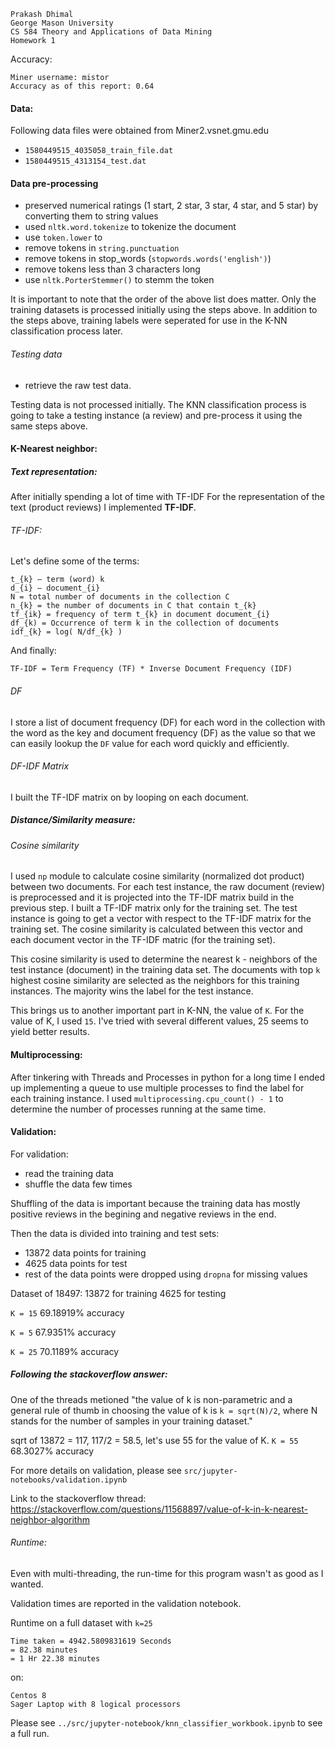 ```
Prakash Dhimal
George Mason University
CS 584 Theory and Applications of Data Mining
Homework 1
```

Accuracy:
```
Miner username: mistor
Accuracy as of this report: 0.64
```

#### Data:
Following data files were obtained from Miner2.vsnet.gmu.edu
  * `1580449515_4035058_train_file.dat`
  * `1580449515_4313154_test.dat`

#### Data pre-processing
  * preserved numerical ratings (1 start, 2 star, 3 star, 4 star, and 5 star) by converting them to string values
  * used `nltk.word.tokenize` to tokenize the document
  * use `token.lower` to
  * remove tokens in `string.punctuation`
  * remove tokens in stop_words (`stopwords.words('english')`)
  * remove tokens less than 3 characters long
  * use `nltk.PorterStemmer()` to stemm the token

It is important to note that the order of the above list does matter. Only the training datasets is processed initially using the steps above. In addition to the steps above, training labels were seperated for use in the K-NN classification process later. 

###### Testing data
   - retrieve the raw test data.

Testing data is not processed initially. The KNN classification process is going to take a testing instance (a review) and pre-process it using the same steps above. 

#### K-Nearest neighbor:

##### Text representation:

After initially spending a lot of time with TF-IDF
For the representation of the text (product reviews) I implemented **TF-IDF**.

###### TF-IDF:

Let's define some of the terms:
```
t_{k} — term (word) k
d_{i} — document_{i}
N = total number of documents in the collection C
n_{k} = the number of documents in C that contain t_{k}
tf_{ik} = frequency of term t_{k} in document document_{i}
df_{k) = Occurrence of term k in the collection of documents
idf_{k} = log( N/df_{k} )
```
And finally:
```
TF-IDF = Term Frequency (TF) * Inverse Document Frequency (IDF)
```

###### DF
I store a list of document frequency (DF) for each word in the collection with the word as the key and document frequency (DF) as the value so that we can easily lookup the `DF` value for each word quickly and efficiently.

###### DF-IDF Matrix
I built the TF-IDF matrix on by looping on each document. 

##### Distance/Similarity measure:
###### Cosine similarity
I used `np` module to calculate cosine similarity (normalized dot product) between two documents. For each test instance, the raw document (review) is preprocessed and it is projected into the TF-IDF matrix build in the previous step. I built a TF-IDF matrix only for the training set. The test instance is going to get a vector with respect to the TF-IDF matrix for the training set. The cosine similarity is calculated between this vector and each document vector in the TF-IDF matric (for the training set).

This cosine similarity is used to determine the nearest k - neighbors of the test instance (document) in the training data set. The documents with top `k` highest cosine similarity are selected as the neighbors for this training instances. The majority wins the label for the test instance.

This brings us to another important part in K-NN, the value of `K`.
For the value of K, I used `15`. I've tried with several different values, 25 seems to yield better results.

#### Multiprocessing:
After tinkering with Threads and Processes in python for a long time I ended up implementing a queue to use multiple processes to find the label for each training instance. I used `multiprocessing.cpu_count() - 1` to determine the number of
processes running at the same time.

#### Validation:
For validation:
  * read the training data
  * shuffle the data few times

Shuffling of the data is important because the training data has mostly positive reviews in the begining and negative reviews in the end.

Then the data is divided into training and test sets:
   * 13872 data points for training
   * 4625 data points for test
   * rest of the data points were dropped using `dropna` for missing values

Dataset of 18497:
13872 for training 
4625 for testing

`K = 15`
69.18919% accuracy

`K = 5`
67.9351% accuracy

`K = 25`
70.1189% accuracy

##### Following the stackoverflow answer:
One of the threads metioned "the value of k is non-parametric and a general rule of thumb in choosing the value of k is `k = sqrt(N)/2`, where N stands for the number of samples in your training dataset."

sqrt of 13872 = 117, 117/2 = 58.5, let's use 55 for the value of K. 
`K = 55`
68.3027% accuracy

For more details on validation, please see `src/jupyter-notebooks/validation.ipynb`

Link to the stackoverflow thread: https://stackoverflow.com/questions/11568897/value-of-k-in-k-nearest-neighbor-algorithm

###### Runtime:
Even with multi-threading, the run-time for this program wasn't as good as I wanted. 

Validation times are reported in the validation notebook.

Runtime on a full dataset with `k=25`
```
Time taken = 4942.5809831619 Seconds
= 82.38 minutes
= 1 Hr 22.38 minutes
```
on:
```
Centos 8
Sager Laptop with 8 logical processors
```

Please see `../src/jupyter-notebook/knn_classifier_workbook.ipynb` to see a full run.
